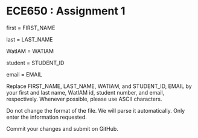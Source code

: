 # ECE650 : Assignment 1

first = FIRST_NAME

last = LAST_NAME

WatIAM = WATIAM

student = STUDENT_ID

email = EMAIL

Replace FIRST_NAME, LAST_NAME, WATIAM, and STUDENT_ID, EMAIL by your
first and last name, WatIAM id, student number, and email,
respectively. Whenever possible, please use ASCII characters.

Do not change the format of the file. We will parse it
automatically. Only enter the information requested.

Commit your changes and submit on GitHub.
